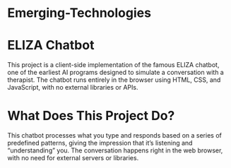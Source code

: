 # Emerging-Technologies

# ELIZA Chatbot

This project is a client-side implementation of the famous ELIZA chatbot, one of the earliest AI programs designed to simulate a conversation with a therapist. The chatbot runs entirely in the browser using HTML, CSS, and JavaScript, with no external libraries or APIs.

# What Does This Project Do?

This chatbot processes what you type and responds based on a series of predefined patterns, giving the impression that it’s listening and “understanding” you. The conversation happens right in the web browser, with no need for external servers or libraries.
